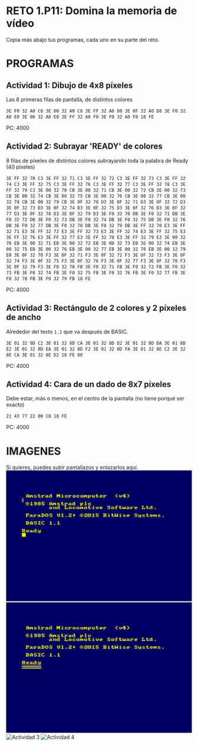 # RETO 1.P11: Domina la memoria de vídeo
Copia más abajo tus programas, cada uno en su parte del reto.

# PROGRAMAS

## Actividad 1: Dibujo de 4x8 píxeles
Las 8 primeras fílas de pantalla, de distintos colores
```
3E F0 32 A0 C0 3E 00 32 A0 C8 3E FF 32 A0 D0 3E 0F 32 A0 D8 3E F0 32 A0 E0 3E 00 32 A0 E8 3E FF 32 A0 F0 3E F0 32 A0 F8 18 FE
```
PC: 4000

## Actividad 2: Subrayar 'READY' de colores
8 filas de píxeles de distintos colores subrayando toda la palabra de Ready (40 píxeles)
```
3E FF 32 70 C3 3E FF 32 71 C3 3E FF 32 72 C3 3E FF 32 73 C3 3E FF 32 74 C3 3E FF 32 75 C3 3E FF 32 76 C3 3E FF 32 77 C3 3E FF 32 78 C3 3E FF 32 79 C3 3E 00 32 70 CB 3E 00 32 71 CB 3E 00 32 72 CB 3E 00 32 73 CB 3E 00 32 74 CB 3E 00 32 75 CB 3E 00 32 76 CB 3E 00 32 77 CB 3E 00 32 78 CB 3E 00 32 79 CB 3E 0F 32 70 D3 3E 0F 32 71 D3 3E 0F 32 72 D3 3E 0F 32 73 D3 3E 0F 32 74 D3 3E 0F 32 75 D3 3E 0F 32 76 D3 3E 0F 32 77 D3 3E 0F 32 78 D3 3E 0F 32 79 D3 3E F0 32 70 DB 3E F0 32 71 DB 3E F0 32 72 DB 3E F0 32 73 DB 3E F0 32 74 DB 3E F0 32 75 DB 3E F0 32 76 DB 3E F0 32 77 DB 3E F0 32 78 DB 3E F0 32 79 DB 3E FF 32 70 E3 3E FF 32 71 E3 3E FF 32 72 E3 3E FF 32 73 E3 3E FF 32 74 E3 3E FF 32 75 E3 3E FF 32 76 E3 3E FF 32 77 E3 3E FF 32 78 E3 3E FF 32 79 E3 3E 00 32 70 EB 3E 00 32 71 EB 3E 00 32 72 EB 3E 00 32 73 EB 3E 00 32 74 EB 3E 00 32 75 EB 3E 00 32 76 EB 3E 00 32 77 EB 3E 00 32 78 EB 3E 00 32 79 EB 3E 0F 32 70 F3 3E 0F 32 71 F3 3E 0F 32 72 F3 3E 0F 32 73 F3 3E 0F 32 74 F3 3E 0F 32 75 F3 3E 0F 32 76 F3 3E 0F 32 77 F3 3E 0F 32 78 F3 3E 0F 32 79 F3 3E F0 32 70 FB 3E F0 32 71 FB 3E F0 32 72 FB 3E F0 32 73 FB 3E F0 32 74 FB 3E F0 32 75 FB 3E F0 32 76 FB 3E F0 32 77 FB 3E F0 32 78 FB 3E F0 32 79 FB 18 FE
```
PC: 4000

## Actividad 3: Rectángulo de 2 colores y 2 píxeles de ancho
Alrededor del texto `1.1` que va después de BASIC.
```
3E 01 32 8D C2 3E 01 32 8D CA 3E 01 32 8D D2 3E 01 32 8D DA 3E 01 8D E2 3E 01 32 8D EA 3E 01 32 8D F2 3E 01 32 8D FA 3E 01 32 8E C2 3E 32 8E CA 3E 01 32 8E D2 18 FE 00
```
PC: 4000

## Actividad 4: Cara de un dado de 8x7 píxeles
Debe estar, más o menos, en el centro de la pantalla (no tiene porqué ser exacto)
```
21 43 77 22 00 C8 18 FE
```
PC: 4000

# IMAGENES
Si quieres, puedes subir pantallazos y enlazarlos aquí.
![Actividad 1](/RETO111.jpg)
![Actividad 2](/RETO112.jpg)
![Actividad 3](/tuimagen3.png)
![Actividad 4](/tuimagen4.png)

